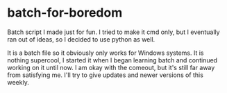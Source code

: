 # batch-for-boredom
Batch script I made just for fun. I tried to make it cmd only, but I eventually ran out of ideas, so I decided to use python as well. 

It is a batch file so it obviously only works for Windows systems.
It is nothing supercool, I started it when I began learning batch and continued working on it until now.
I am okay with the comeout, but it's still far away from satisfying me.
I'll try to give updates and newer versions of this weekly.

